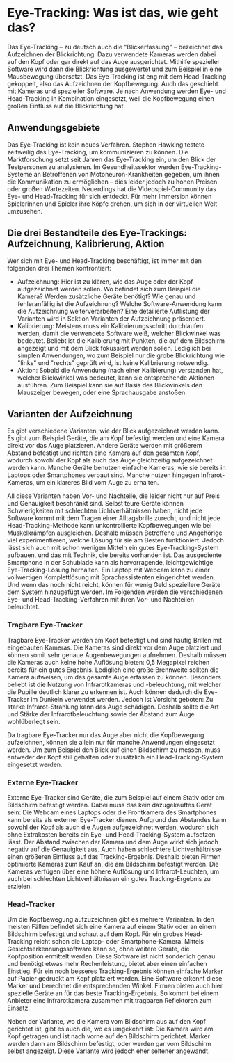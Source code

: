 # Eye-Tracking: Was ist das, wie geht das?

Das Eye-Tracking – zu deutsch auch die "Blickerfassung" – bezeichnet das Aufzeichnen der Blickrichtung.
Dazu verwendete Kameras werden dabei auf den Kopf oder gar direkt auf das Auge ausgerichtet.
Mithilfe spezieller Software wird dann die Blickrichtung ausgewertet und zum Beispiel in eine Mausbewegung übersetzt.
Das Eye-Tracking ist eng mit dem Head-Tracking gekoppelt, also das Aufzeichnen der Kopfbewegung.
Auch das geschieht mit Kameras und spezieller Software.
Je nach Anwendung werden Eye- und Head-Tracking in Kombination eingesetzt, weil die Kopfbewegung einen großen Einfluss auf die Blickrichtung hat.

## Anwendungsgebiete

Das Eye-Tracking ist kein neues Verfahren.
Stephen Hawking testete zeitweilig das Eye-Tracking, um kommunizieren zu können.
Die Marktforschung setzt seit Jahren das Eye-Tracking ein, um den Blick der Testpersonen zu analysieren.
Im Gesundheitssektor werden Eye-Tracking-Systeme an Betroffenen von Motoneuron-Krankheiten gegeben, um ihnen die Kommunikation zu ermöglichen – dies leider jedoch zu hohen Preisen oder großen Wartezeiten.
Neuerdings hat die Videospiel-Community das Eye- und Head-Tracking für sich entdeckt.
Für mehr Immersion können Spielerinnen und Spieler ihre Köpfe drehen, um sich in der virtuellen Welt umzusehen.

## Die drei Bestandteile des Eye-Trackings: Aufzeichnung, Kalibrierung, Aktion

Wer sich mit Eye- und Head-Tracking beschäftigt, ist immer mit den folgenden drei Themen konfrontiert:

- Aufzeichnung: Hier ist zu klären, wie das Auge oder der Kopf aufgezeichnet werden sollen.
  Wo befindet sich zum Beispiel die Kamera?
  Werden zusätzliche Geräte benötigt?
  Wie genau und fehleranfällig ist die Aufzeichnung?
  Welche Software-Anwendung kann die Aufzeichnung weiterverarbeiten?
  Eine detailierte Auflistung der Varianten wird in Sektion Varianten der Aufzeichnung präsentiert.
- Kalibrierung: Meistens muss ein Kalibrierungsschritt durchlaufen werden, damit die verwendete Software weiß, welcher Blickwinkel was bedeutet.
  Beliebt ist die Kalibierung mit Punkten, die auf dem Bildschirm angezeigt und mit dem Blick fokussiert werden sollen.
  Lediglich bei simplen Anwendungen, wo zum Beispiel nur die grobe Blickrichtung wie "links" und "rechts" geprüft wird, ist keine Kalibrierung notwendig.
- Aktion: Sobald die Anwendung (nach einer Kalibierung) verstanden hat, welcher Blickwinkel was bedeutet, kann sie entsprechende Aktionen ausführen.
  Zum Beispiel kann sie auf Basis des Blickwinkels den Mauszeiger bewegen, oder eine Sprachausgabe anstoßen.

## Varianten der Aufzeichnung

Es gibt verschiedene Varianten, wie der Blick aufgezeichnet werden kann.
Es gibt zum Beispiel Geräte, die am Kopf befestigt werden und eine Kamera direkt vor das Auge platzieren.
Andere Geräte werden mit größerem Abstand befestigt und richten eine Kamera auf den gesamten Kopf, wodurch sowohl der Kopf als auch das Auge gleichzeitig aufgezeichnet werden kann.
Manche Geräte benutzen einfache Kameras, wie sie bereits in Laptops oder Smartphones verbaut sind.
Manche nutzen hingegen Infrarot-Kameras, um ein klareres Bild vom Auge zu erhalten.

All diese Varianten haben Vor- und Nachteile, die leider nicht nur auf Preis und Genauigkeit beschränkt sind.
Selbst teure Geräte können Schwierigkeiten mit schlechten Lichtverhältnissen haben, nicht jede Software kommt mit dem Tragen einer Alltagsbrille zurecht, und nicht jede Head-Tracking-Methode kann unkontrollierte Kopfbewegungen wie bei Muskelkrämpfen ausgleichen.
Deshalb müssen Betroffene und Angehörige viel experimentieren, welche Lösung für sie am Besten funktioniert.
Jedoch lässt sich auch mit schon wenigen Mitteln ein gutes Eye-Tracking-System aufbauen, und das mit Technik, die bereits vorhanden ist.
Das ausgediente Smartphone in der Schublade kann als hervorragende, leichtgewichtige Eye-Tracking-Lösung herhalten.
Ein Laptop mit Webcam kann zu einer vollwertigen Komplettlösung mit Sprachassistenten eingerichtet werden.
Und wenn das noch nicht reicht, können für wenig Geld speziellere Geräte dem System hinzugefügt werden.
Im Folgenden werden die verschiedenen Eye- und Head-Tracking-Verfahren mit ihren Vor- und Nachteilen beleuchtet.

### Tragbare Eye-Tracker

Tragbare Eye-Tracker werden am Kopf befestigt und sind häufig Brillen mit eingebauten Kameras.
Die Kameras sind direkt vor dem Auge platziert und können somit sehr genaue Augenbewegungen aufnehmen.
Deshalb müssen die Kameras auch keine hohe Auflösung bieten: 0,5 Megapixel reichen bereits für ein gutes Ergebnis.
Lediglich eine große Brennweite sollten die Kamera aufweisen, um das gesamte Auge erfassen zu können.
Besonders beliebt ist die Nutzung von Infrarotkameras und -beleuchtung, mit welcher die Pupille deutlich klarer zu erkennen ist.
Auch können dadurch die Eye-Tracker im Dunkeln verwendet werden.
Jedoch ist Vorsicht geboten: Zu starke Infrarot-Strahlung kann das Auge schädigen.
Deshalb sollte die Art und Stärke der Infrarotbeleuchtung sowie der Abstand zum Auge wohlüberlegt sein.

Da tragbare Eye-Tracker nur das Auge aber nicht die Kopfbewegung aufzeichnen, können sie allein nur für manche Anwendungen eingesetzt werden.
Um zum Beispiel den Blick auf einen Bildschirm zu messen, muss entweder der Kopf still gehalten oder zusätzlich ein Head-Tracking-System eingesetzt werden.

### Externe Eye-Tracker

Externe Eye-Tracker sind Geräte, die zum Beispiel auf einem Stativ oder am Bildschirm befestigt werden.
Dabei muss das kein dazugekauftes Gerät sein: Die Webcam eines Laptops oder die Frontkamera des Smartphones kann bereits als externer Eye-Tracker dienen.
Aufgrund des Abstandes kann sowohl der Kopf als auch die Augen aufgezeichnet werden, wodurch sich ohne Extrakosten bereits ein Eye- und Head-Tracking-System aufsetzen lässt.
Der Abstand zwischen der Kamera und dem Auge wirkt sich jedoch negativ auf die Genauigkeit aus.
Auch haben schlechtere Lichtverhältnisse einen größeren Einfluss auf das Tracking-Ergebnis.
Deshalb bieten Firmen optimierte Kameras zum Kauf an, die am Bildschirm befestigt werden.
Die Kameras verfügen über eine höhere Auflösung und Infrarot-Leuchten, um auch bei schlechten Lichtverhältnissen ein gutes Tracking-Ergebnis zu erzielen.

### Head-Tracker

Um die Kopfbewegung aufzuzeichnen gibt es mehrere Varianten.
In den meisten Fällen befindet sich eine Kamera auf einem Stativ oder an einem Bildschirm befestigt und schaut auf dem Kopf.
Für ein grobes Head-Tracking reicht schon die Laptop- oder Smartphone-Kamera.
Mittels Gesichtserkennungssoftware kann so, ohne weitere Geräte, die Kopfposition ermittelt werden.
Diese Software ist nicht sonderlich genau und benötigt etwas mehr Rechenleistung, bietet aber einen einfachen Einstieg.
Für ein noch besseres Tracking-Ergebnis können einfache Marker auf Papier gedruckt am Kopf platziert werden.
Eine Software erkennt diese Marker und berechnet die entsprechenden Winkel.
Firmen bieten auch hier spezielle Geräte an für das beste Tracking-Ergebnis.
So kommt bei einem Anbieter eine Infrarotkamera zusammen mit tragbaren Reflektoren zum Einsatz.

Neben der Variante, wo die Kamera vom Bildschirm aus auf den Kopf gerichtet ist, gibt es auch die, wo es umgekehrt ist: Die Kamera wird am Kopf getragen und ist nach vorne auf den Bildschirm gerichtet.
Marker werden dann am Bildschirm befestigt, oder werden gar vom Bildschirm selbst angezeigt.
Diese Variante wird jedoch eher seltener angewandt.
